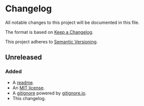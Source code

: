 # Changelog

All notable changes to this project will be documented in this file.

The format is based on [Keep a Changelog](https://keepachangelog.com/en/1.0.0/).

This project adheres to [Semantic Versioning](https://semver.org/spec/v2.0.0.html).

## Unreleased

### Added

- A [readme](README.md).
- An [MIT license](LICENSE).
- A [gitignore](.gitignore) powered by [gitignore.io](https://www.gitignore.io).
- This changelog.
